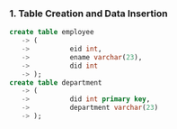  ### 1. Table Creation and Data Insertion

 ```sql
 create table employee
    -> (
    ->          eid int,
    ->          ename varchar(23),
    ->          did int
    -> );
 create table department
    -> (
    ->          did int primary key,
    ->          department varchar(23)
    -> );
```

 